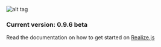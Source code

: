 ![alt tag](https://working-minds.github.io/realizejs/assets/img/content/realizejs.png)

### Current version: 0.9.6 beta

Read the documentation on how to get started on [Realize.js](https://working-minds.github.io/realizejs/en)
